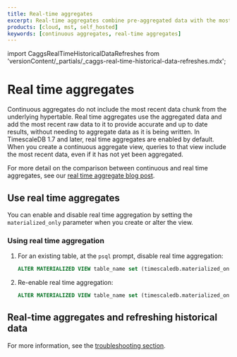 ```yaml
---
title: Real-time aggregates
excerpt: Real-time aggregates combine pre-aggregated data with the most recent raw data for up-to-date results
products: [cloud, mst, self_hosted]
keywords: [continuous aggregates, real-time aggregates]
---
```


import CaggsRealTimeHistoricalDataRefreshes from 'versionContent/_partials/_caggs-real-time-historical-data-refreshes.mdx';

# Real time aggregates

Continuous aggregates do not include the most recent data chunk from the
underlying hypertable. Real time aggregates use the aggregated data and add the
most recent raw data to it to provide accurate and up to date results, without
needing to aggregate data as it is being written. In TimescaleDB 1.7 and later,
real time aggregates are enabled by default. When you create a continuous
aggregate view, queries to that view include the most recent data, even if
it has not yet been aggregated.

For more detail on the comparison between continuous and real time aggregates,
see our [real time aggregate blog post][blog-rtaggs].

## Use real time aggregates

You can enable and disable real time aggregation by setting the
`materialized_only` parameter when you create or alter the view.

<Procedure>

### Using real time aggregation

1.  For an existing table, at the `psql` prompt, disable real time aggregation:

    ```sql
    ALTER MATERIALIZED VIEW table_name set (timescaledb.materialized_only = true);
    ```

1.  Re-enable real time aggregation:

    ```sql
    ALTER MATERIALIZED VIEW table_name set (timescaledb.materialized_only = false);
    ```

</Procedure>

## Real-time aggregates and refreshing historical data

<CaggsRealTimeHistoricalDataRefreshes />

For more information, see the [troubleshooting section][troubleshooting].

[blog-rtaggs]: https://blog.timescale.com/blog/achieving-the-best-of-both-worlds-ensuring-up-to-date-results-with-real-time-aggregation/
[troubleshooting]: /timescaledb/:currentVersion:/how-to-guides/continuous-aggregates/troubleshooting/#updates-to-previously-materialized-regions-are-not-shown-in-continuous-aggregates
